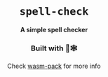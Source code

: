 
<div align="center">

  <h1><code>spell-check</code></h1>

  <strong>A simple spell checker</strong>

  <h3>Built with 🦀🕸</h3>
  <p>
  Check <a href="https://github.com/rustwasm/wasm-pack">wasm-pack</a> for more info
  </p>
